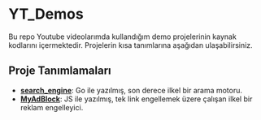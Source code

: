 
# YT_Demos

Bu repo Youtube videolarımda kullandığım demo projelerinin kaynak kodlarını içermektedir. Projelerin kısa tanımlarına aşağıdan ulaşabilirsiniz.

## Proje Tanımlamaları
- [**search_engine**](https://github.com/rbozburun/YT_Demos/tree/main/search-engine): Go ile yazılmış, son derece ilkel bir arama motoru.  
- [**MyAdBlock**](https://github.com/rbozburun/YT_Demos/tree/main/MyAdBlock): JS ile yazılmış, tek link engellemek üzere çalışan ilkel bir reklam engelleyici.


